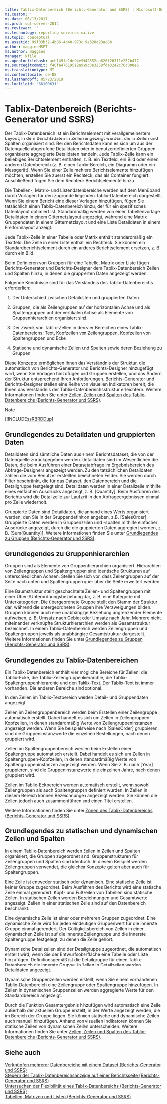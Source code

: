 ```yaml
---
title: Tablix-Datenbereich (Berichts-Generator und SSRS) | Microsoft-Dokumentation
ms.custom: ''
ms.date: 06/13/2017
ms.prod: sql-server-2014
ms.reviewer: ''
ms.technology: reporting-services-native
ms.topic: conceptual
ms.assetid: 99f83b32-4b86-4d40-973c-9a328d23ac8b
author: maggiesMSFT
ms.author: maggies
manager: kfile
ms.openlocfilehash: aeb149fe1de94e9942352ca620f26311e252b477
ms.sourcegitcommit: f40fa47619512a9a9c3e3258fda3242c76c008e6
ms.translationtype: MT
ms.contentlocale: de-DE
ms.lasthandoff: 05/23/2019
ms.locfileid: "66100631"
---
```

# <a name="tablix-data-region-report-builder-and-ssrs"></a>Tablix-Datenbereich (Berichts-Generator und SSRS)
  Der Tablix-Datenbereich ist ein Berichtselement mit verallgemeinertem Layout, in dem Berichtsdaten in Zellen angezeigt werden, die in Zeilen und Spalten organisiert sind. Bei den Berichtsdaten kann es sich um aus der Datenquelle abgerufene Detaildaten oder in benutzerdefinierten Gruppen organisierte aggregierte Detaildaten handeln. Jede Tablix-Zelle kann ein beliebiges Berichtselement enthalten, z. B. ein Textfeld, ein Bild oder einen anderen Datenbereich (z. B. einen Tablix-Bereich, ein Diagramm oder ein Messgerät). Wenn Sie einer Zelle mehrere Berichtselemente hinzufügen möchten, erstellen Sie zuerst ein Rechteck, das als Container fungiert. Anschließend fügen Sie dem Rechteck Berichtselemente hinzu.  
  
 Die Tabellen-, Matrix- und Listendatenbereiche werden auf dem Menüband durch Vorlagen für den zugrunde liegenden Tablix-Datenbereich dargestellt. Wenn Sie einem Bericht eine dieser Vorlagen hinzufügen, fügen Sie tatsächlich einen Tablix-Datenbereich hinzu, der für ein spezifisches Datenlayout optimiert ist. Standardmäßig werden von einer Tabellenvorlage Detaildaten in einem Gitternetzlayout angezeigt, während eine Matrix Gruppendaten in einem Gitternetzlayout und eine Liste Detaildaten in einem Freiformlayout anzeigt.  
  
 Jede Tablix-Zelle in einer Tabelle oder Matrix enthält standardmäßig ein Textfeld. Die Zelle in einer Liste enthält ein Rechteck. Sie können ein Standardberichtselement durch ein anderes Berichtselement ersetzen, z. B. durch ein Bild.  
  
 Beim Definieren von Gruppen für eine Tabelle, Matrix oder Liste fügen Berichts-Generator und Berichts-Designer dem Tablix-Datenbereich Zeilen und Spalten hinzu, in denen die gruppierten Daten angezeigt werden.  
  
 Folgende Kenntnisse sind für das Verständnis des Tablix-Datenbereichs erforderlich:  
  
1.  Der Unterschied zwischen Detaildaten und gruppierten Daten  
  
2.  Gruppen, die als Zeilengruppen auf der horizontalen Achse und als Spaltengruppen auf der vertikalen Achse als Elemente von Gruppenhierarchien organisiert sind.  
  
3.  Der Zweck von Tablix-Zellen in den vier Bereichen eines Tablix-Datenbereichs: Text, Kopfzeilen von Zeilengruppen, Kopfzeilen von Spaltengruppen und Ecke  
  
4.  Statische und dynamische Zeilen und Spalten sowie deren Beziehung zu Gruppen  
  
 Diese Konzepte ermöglichen Ihnen das Verständnis der Struktur, die automatisch von Berichts-Generator und Berichts-Designer hinzugefügt wird, wenn Sie Vorlagen hinzufügen und Gruppen erstellen, und das Ändern der Struktur entsprechend Ihren Anforderungen. Berichts-Generator und Berichts-Designer stellen eine Reihe von visuellen Indikatoren bereit, die Ihnen das Verständnis der Tablix-Datenbereichsstruktur erleichtern. Weitere Informationen finden Sie unter [Zellen, Zeilen und Spalten des Tablix-Datenbereichs (Berichts-Generator und SSRS)](report-design/tablix-data-region-cells-rows-and-columns-report-builder-and-ssrs.md).  
  
> [!NOTE]  
>  [!INCLUDE[ssRBRDDup](../includes/ssrbrddup-md.md)]  
  
## <a name="understanding-detail-and-grouped-data"></a>Grundlegendes zu Detaildaten und gruppierten Daten  
 Detaildaten sind sämtliche Daten aus einem Berichtsdataset, die von der Datenquelle zurückgegeben werden. Detaildaten sind im Wesentlichen die Daten, die beim Ausführen einer Datasetabfrage im Ergebnisbereich des Abfrage-Designers angezeigt werden. Zu den tatsächlichen Detaildaten zählen die vom Benutzer erstellten berechneten Felder. Sie werden durch Filter beschränkt, die für das Dataset, den Datenbereich und die Detailgruppe festgelegt sind. Detaildaten werden in einer Detailzeile mithilfe eines einfachen Ausdrucks angezeigt, z. B. [Quantity]. Beim Ausführen des Berichts wird die Detailzeile zur Laufzeit in den Abfrageergebnissen einmal pro Zeile wiederholt.  
  
 Gruppierte Daten sind Detaildaten, die anhand eines Werts organisiert werden, den Sie in der Gruppendefinition angeben, z.B. [SalesOrder]. Gruppierte Daten werden in Gruppenzeilen und -spalten mithilfe einfacher Ausdrücke angezeigt, durch die die gruppierten Daten aggregiert werden, z. B. [Sum(Quantity)]. Weitere Informationen finden Sie unter [Grundlegendes zu Gruppen &#40;Berichts-Generator und SSRS&#41;](report-design/understanding-groups-report-builder-and-ssrs.md).  
  
## <a name="understanding-group-hierarchies"></a>Grundlegendes zu Gruppenhierarchien  
 Gruppen sind als Elemente von Gruppenhierarchien organisiert. Hierarchien von Zeilengruppen und Spaltengruppen sind identische Strukturen auf unterschiedlichen Achsen. Stellen Sie sich vor, dass Zeilengruppen auf der Seite nach unten und Spaltengruppen quer über die Seite erweitert werden.  
  
 Eine Baumstruktur stellt geschachtelte Zeilen- und Spaltengruppen mit einer Über-/Unterordnungsbeziehung dar, z. B. eine Kategorie mit Unterkategorien. Die übergeordnete Gruppe stellt den Stamm der Struktur dar, während die untergeordneten Gruppen ihre Verzweigungen bilden. Gruppen können auch eine unabhängige Beziehung angrenzender Elemente aufweisen, z. B. Umsatz nach Gebiet oder Umsatz nach Jahr. Mehrere nicht miteinander verknüpfte Strukturhierarchien werden als Gesamtstruktur bezeichnet. In einem Tablix-Datenbereich werden Zeilengruppen und Spaltengruppen jeweils als unabhängige Gesamtstruktur dargestellt. Weitere Informationen finden Sie unter [Grundlegendes zu Gruppen &#40;Berichts-Generator und SSRS&#41;](report-design/understanding-groups-report-builder-and-ssrs.md).  
  
## <a name="understanding-tablix-data-region-areas"></a>Grundlegendes zu Tablix-Datenbereichen  
 Ein Tablix-Datenbereich enthält vier mögliche Bereiche für Zellen: die Tablix-Ecke, die Tablix-Zeilengruppenhierarchie, die Tablix-Spaltengruppenhierarchie und den Tablix-Text. Der Tablix-Text ist immer vorhanden. Die anderen Bereiche sind optional.  
  
 In den Zellen im Tablix-Textbereich werden Detail- und Gruppendaten angezeigt.  
  
 Zellen im Zeilengruppenbereich werden beim Erstellen einer Zeilengruppe automatisch erstellt. Dabei handelt es sich um Zellen in Zeilengruppen-Kopfzeilen, in denen standardmäßig Werte von Zeilengruppeninstanzen angezeigt werden. Wenn Sie beispielsweise nach [SalesOrder] gruppieren, sind die Gruppeninstanzwerte die einzelnen Bestellungen, nach denen gruppiert wird.  
  
 Zellen im Spaltengruppenbereich werden beim Erstellen einer Spaltengruppe automatisch erstellt. Dabei handelt es sich um Zellen in Spaltengruppen-Kopfzeilen, in denen standardmäßig Werte von Spaltengruppeninstanzen angezeigt werden. Wenn Sie z. B. nach [Year] gruppieren, sind die Gruppeninstanzwerte die einzelnen Jahre, nach denen gruppiert wird.  
  
 Zellen im Tablix-Eckbereich werden automatisch erstellt, wenn sowohl Zeilengruppen als auch Spaltengruppen definiert wurden. In Zellen in diesem Bereich können Bezeichnungen angezeigt werden. Sie können die Zellen jedoch auch zusammenführen und einen Titel erstellen.  
  
 Weitere Informationen finden Sie unter [Zonen des Tablix-Datenbereichs (Berichts-Generator und SSRS)](report-design/tablix-data-region-areas-report-builder-and-ssrs.md).  
  
## <a name="understanding-static-and-dynamic-rows-and-columns"></a>Grundlegendes zu statischen und dynamischen Zeilen und Spalten  
 In einem Tablix-Datenbereich werden Zellen in Zeilen und Spalten organisiert, die Gruppen zugeordnet sind. Gruppenstrukturen für Zeilengruppen und Spalten sind identisch. In diesem Beispiel werden Zeilengruppen verwendet, die gleichen Konzepte gelten aber auch für Spaltengruppen.  
  
 Eine Zeile ist entweder statisch oder dynamisch. Eine statische Zeile ist keiner Gruppe zugeordnet. Beim Ausführen des Berichts wird eine statische Zeile einmal gerendert. Kopf- und Fußzeilen von Tabellen sind statische Zeilen. In statischen Zeilen werden Bezeichnungen und Gesamtwerte angezeigt. Zellen in einer statischen Zeile sind auf den Datenbereich beschränkt.  
  
 Eine dynamische Zeile ist einer oder mehreren Gruppen zugeordnet. Eine dynamische Zeile wird für jeden eindeutigen Gruppenwert für die innerste Gruppe einmal gerendert. Der Gültigkeitsbereich von Zellen in einer dynamischen Zeile ist auf die innerste Zeilengruppe und die innerste Spaltengruppe festgelegt, zu denen die Zelle gehört.  
  
 Dynamische Detailzeilen sind der Detailgruppe zugeordnet, die automatisch erstellt wird, wenn Sie der Entwurfsoberfläche eine Tabelle oder Liste hinzufügen. Definitionsgemäß ist die Detailgruppe für einen Tablix-Datenbereich die innerste Gruppe. In Zellen in Detailzeilen werden Detaildaten angezeigt.  
  
 Dynamische Gruppenzeilen werden erstellt, wenn Sie einem vorhandenen Tablix-Datenbereich eine Zeilengruppe oder Spaltengruppe hinzufügen. In Zellen in dynamischen Gruppenzeilen werden aggregierte Werte für den Standardbereich angezeigt.  
  
 Durch die Funktion Gesamtergebnis hinzufügen wird automatisch eine Zeile außerhalb der aktuellen Gruppe erstellt, in der Werte angezeigt werden, die im Bereich der Gruppe liegen. Sie können statische und dynamische Zeilen auch manuell hinzufügen. Anhand von visuellen Indikatoren können Sie statische Zeilen von dynamischen Zeilen unterscheiden. Weitere Informationen finden Sie unter [Zellen, Zeilen und Spalten des Tablix-Datenbereichs (Berichts-Generator und SSRS)](report-design/tablix-data-region-cells-rows-and-columns-report-builder-and-ssrs.md).  
  
## <a name="see-also"></a>Siehe auch  
 [Verknüpfen mehrerer Datenbereiche mit einem Dataset &#40;Berichts-Generator und SSRS&#41;](report-design/linking-multiple-data-regions-to-the-same-dataset-report-builder-and-ssrs.md)   
 [Steuern der Tablix-Datenbereichsanzeige auf einer Berichtsseite (Berichts-Generator und SSRS)](report-design/controlling-the-tablix-data-region-display-on-a-report-page.md)   
 [Untersuchen der Flexibilität eines Tablix-Datenbereichs &#40;Berichts-Generator und SSRS&#41;](report-design/exploring-the-flexibility-of-a-tablix-data-region-report-builder-and-ssrs.md)   
 [Tabellen, Matrizen und Listen &#40;Berichts-Generator und SSRS&#41;](report-design/create-invoices-and-forms-with-lists-report-builder-and-ssrs.md)  
  
  
